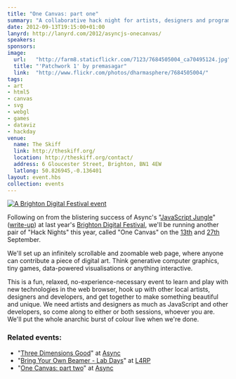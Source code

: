 ```yaml
---
title: "One Canvas: part one"
summary: "A collaborative hack night for artists, designers and programmers, working together to make an interactive, intricate digital artwork on an infinitely scrollable, zoomable web page."
date: 2012-09-13T19:15:00+01:00
lanyrd: http://lanyrd.com/2012/asyncjs-onecanvas/
speakers:
sponsors:
image:
  url:   "http://farm8.staticflickr.com/7123/7684505004_ca70495124.jpg"
  title: "'Patchwork 1' by premasagar"
  link:  "http://www.flickr.com/photos/dharmasphere/7684505004/"
tags:
- art
- html5
- canvas
- svg
- webgl
- games
- dataviz
- hackday
venue:
  name: The Skiff
  link: http://theskiff.org/
  location: http://theskiff.org/contact/
  address: 6 Gloucester Street, Brighton, BN1 4EW
  latlong: 50.826945,-0.136401
layout: event.hbs
collection: events
---
```


[![A Brighton Digital Festival event][#bdf-logo]][#bdf-onecanvas]

Following on from the blistering success of Async's "[JavaScript Jungle][#jj]" ([write-up][#jjblog]) at last year's [Brighton Digital Festival][#bdf], we'll be running another pair of "Hack Nights" this year, called "One Canvas" on the [13th][#onecanvas] and [27th][#onecanvas2] September.

We'll set up an infinitely scrollable and zoomable web page, where anyone can contribute a piece of digital art. Think generative computer graphics, tiny games, data-powered visualisations or anything interactive.

This is a fun, relaxed, no-experience-necessary event to learn and play with new technologies in the web browser, hook up with other local artists, designers and developers, and get together to make something beautiful and unique. We need artists and designers as much as JavaScript and other developers, so come along to either or both sessions, whoever you are. We'll put the whole anarchic burst of colour live when we're done.

### Related events:

* "[Three Dimensions Good][#3js]" at [Async][#async]
* "[Bring Your Own Beamer - Lab Days][#byob]" at [L4RP][#l4rp]
* "[One Canvas: part two][#onecanvas2]" at [Async][#async]

[#jj]: http://jungle.asyncjs.com
[#jjblog]: https://asyncjs.com/the-mighty-jungle/
[#bdf]: http://brightondigitalfestival.co.uk
[#bdf-logo]: https://asyncjs.com/img/bdf-2012-logo-small.png "A Brighton Digital Festival event"
[#bdf-onecanvas]: http://2012.brightondigitalfestival.co.uk/event/asyncs-one-canvas-hack-night-part-one-2/
[#onecanvas]: https://asyncjs.com/onecanvas/
[#onecanvas2]: https://asyncjs.com/onecanvas-2/
[#3js]: https://asyncjs.com/threejs/
[#async]: https://asyncjs.com
[#byob]: http://L4RP.com/byob/
[#l4rp]: http://L4RP.com
